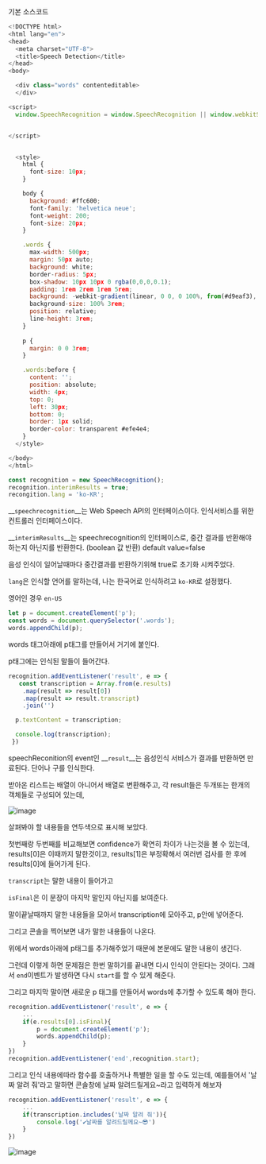 

기본 소스코드

```javascript
<!DOCTYPE html>
<html lang="en">
<head>
  <meta charset="UTF-8">
  <title>Speech Detection</title>
</head>
<body>

  <div class="words" contenteditable>
  </div>

<script>
  window.SpeechRecognition = window.SpeechRecognition || window.webkitSpeechRecognition;


</script>


  <style>
    html {
      font-size: 10px;
    }

    body {
      background: #ffc600;
      font-family: 'helvetica neue';
      font-weight: 200;
      font-size: 20px;
    }

    .words {
      max-width: 500px;
      margin: 50px auto;
      background: white;
      border-radius: 5px;
      box-shadow: 10px 10px 0 rgba(0,0,0,0.1);
      padding: 1rem 2rem 1rem 5rem;
      background: -webkit-gradient(linear, 0 0, 0 100%, from(#d9eaf3), color-stop(4%, #fff)) 0 4px;
      background-size: 100% 3rem;
      position: relative;
      line-height: 3rem;
    }
    
    p {
      margin: 0 0 3rem;
    }

    .words:before {
      content: '';
      position: absolute;
      width: 4px;
      top: 0;
      left: 30px;
      bottom: 0;
      border: 1px solid;
      border-color: transparent #efe4e4;
    }
  </style>

</body>
</html>

```





```javascript
const recognition = new SpeechRecognition();
recognition.interimResults = true;
recongition.lang = 'ko-KR';
```

__`speechrecognition`__는 Web Speech API의 인터페이스이다. 인식서비스를 위한 컨트롤러 인터페이스이다.

__`interimResults`__는 speechrecognition의 인터페이스로, 중간 결과를 반환해야 하는지 아닌지를 반환한다. (boolean 값 반환) default value=false

음성 인식이 일어날때마다 중간결과를 반환하기위해 true로 초기화 시켜주었다.

`lang`은 인식할 언어를 말하는데, 나는 한국어로 인식하려고 `ko-KR`로 설정했다.

영어인 경우 `en-US`

```javascript
let p = document.createElement('p');
const words = document.querySelector('.words');
words.appendChild(p);
```

words 태그아래에 p태그를 만들어서 거기에 붙인다.

p태그에는 인식된 말들이 들어간다.

```javascript
recognition.addEventListener('result', e => {
   const transcription = Array.from(e.results)
    .map(result => result[0])
    .map(result => result.transcript)
    .join('')

  p.textContent = transcription;

  console.log(transcription);
 })
```



speechReconition의 event인 __`result`__는 음성인식 서비스가 결과를 반환하면 만료된다. 단어나 구를 인식한다.

받아온 리스트는 배열이 아니어서 배열로 변환해주고, 각 result들은 두개또는 한개의 객체들로 구성되어 있는데, 

![image](https://user-images.githubusercontent.com/30755941/79049736-57cd5300-7c60-11ea-9c02-5edec93057f7.png)

살펴봐야 할 내용들을 연두색으로 표시해 보았다.

첫번째랑 두번째를 비교해보면 confidence가 확연히 차이가 나는것을 볼 수 있는데, results[0]은 이때까지 말한것이고, results[1]은 부정확해서 여러번 검사를 한 후에 results[0]에 들어가게 된다.

`transcript`는 말한 내용이 들어가고

`isFinal`은 이 문장이 마지막 말인지 아닌지를 보여준다.

말이끝날때까지 말한 내용들을 모아서 transcription에 모아주고, p안에 넣어준다.

그리고 콘솔을 찍어보면 내가 말한 내용들이 나온다.

위에서 words아래에 p태그를 추가해주었기 때문에 본문에도 말한 내용이 생긴다.

그런데 이렇게 하면 문제점은 한번 말하기를 끝내면 다시 인식이 안된다는 것이다. 그래서 `end`이벤트가 발생하면 다시 `start`를 할 수 있게 해준다.

그리고 마지막 말이면 새로운 p 태그를 만들어서 words에 추가할 수 있도록 해야 한다.

```javascript
recognition.addEventListener('result', e => {
    ...
    if(e.results[0].isFinal){
        p = document.createElement('p');
        words.appendChild(p);
    }
})
recognition.addEventListener('end',recognition.start);
```

그리고 인식 내용에따라 함수를 호출하거나 특별한 일을 할 수도 있는데, 예를들어서 '날짜 알려 줘'라고 말하면 콘솔창에 날짜 알려드릴게요~라고 입력하게 해보자

```javascript
recognition.addEventListener('result', e => {
    ...
    if(transcription.includes('날짜 알려 줘')){
        console.log('✔날짜를 알려드릴께요~😎')
    }
})
```



![image](https://user-images.githubusercontent.com/30755941/79049925-7e3fbe00-7c61-11ea-81ed-bbd427888317.png)